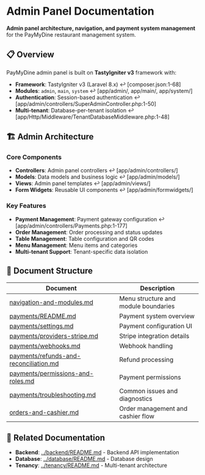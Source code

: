 # Admin Panel Documentation

**Admin panel architecture, navigation, and payment system management** for the PayMyDine restaurant management system.

## 📋 Overview

PayMyDine admin panel is built on **TastyIgniter v3** framework with:
- **Framework**: TastyIgniter v3 (Laravel 8.x) ↩︎ [composer.json:1-68]
- **Modules**: `admin`, `main`, `system` ↩︎ [app/admin/, app/main/, app/system/]
- **Authentication**: Session-based authentication ↩︎ [app/admin/controllers/SuperAdminController.php:1-50]
- **Multi-tenant**: Database-per-tenant isolation ↩︎ [app/Http/Middleware/TenantDatabaseMiddleware.php:1-48]

## 🏗️ Admin Architecture

### Core Components
- **Controllers**: Admin panel controllers ↩︎ [app/admin/controllers/]
- **Models**: Data models and business logic ↩︎ [app/admin/models/]
- **Views**: Admin panel templates ↩︎ [app/admin/views/]
- **Form Widgets**: Reusable UI components ↩︎ [app/admin/formwidgets/]

### Key Features
- **Payment Management**: Payment gateway configuration ↩︎ [app/admin/controllers/Payments.php:1-177]
- **Order Management**: Order processing and status updates
- **Table Management**: Table configuration and QR codes
- **Menu Management**: Menu items and categories
- **Multi-tenant Support**: Tenant-specific data isolation

## 📁 Document Structure

| Document | Description |
|----------|-------------|
| [navigation-and-modules.md](navigation-and-modules.md) | Menu structure and module boundaries |
| [payments/README.md](payments/README.md) | Payment system overview |
| [payments/settings.md](payments/settings.md) | Payment configuration UI |
| [payments/providers-stripe.md](payments/providers-stripe.md) | Stripe integration details |
| [payments/webhooks.md](payments/webhooks.md) | Webhook handling |
| [payments/refunds-and-reconciliation.md](payments/refunds-and-reconciliation.md) | Refund processing |
| [payments/permissions-and-roles.md](payments/permissions-and-roles.md) | Payment permissions |
| [payments/troubleshooting.md](payments/troubleshooting.md) | Common issues and diagnostics |
| [orders-and-cashier.md](orders-and-cashier.md) | Order management and cashier flow |

## 🔗 Related Documentation

- **Backend**: [../backend/README.md](../backend/README.md) - Backend API implementation
- **Database**: [../database/README.md](../database/README.md) - Database design
- **Tenancy**: [../tenancy/README.md](../tenancy/README.md) - Multi-tenant architecture